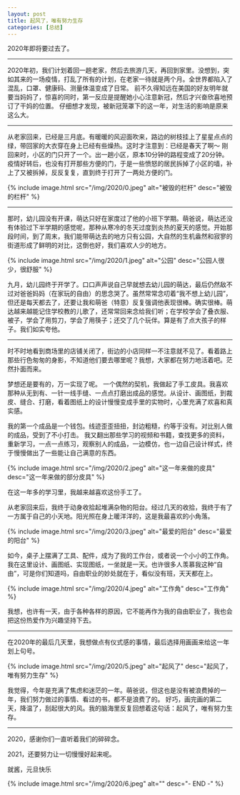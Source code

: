 ```yaml
---
layout: post
title: 起风了，唯有努力生存
categories: [总结]
---
```


2020年即将要过去了。

<!--more-->

---------------------------------------------------------------------

2020年初，我们计划着回一趟老家，然后去旅游几天，再回到家里。没想到，突如其来的一场疫情，打乱了所有的计划，在老家一待就是两个月。全世界都陷入了混乱，口罩、健康码、测量体温变成了日常。
前不久得知远在美国的好友明年就要当妈妈了，惊喜的同时，第一反应是提醒她小心注意新冠，然后才兴奋欣喜地预订了干妈的位置。
仔细想才发现，被新冠笼罩下的这一年，对生活的影响是原来这么大。

---------------------------------------------------------------------

从老家回来，已经是三月底。有暖暖的风迎面吹来，路边的树枝挂上了星星点点的绿，带回家的大衣穿在身上已经有些燥热。这时才注意到：已经是春天了啊～
刚回来时，小区的门只开了一个。出一趟小区，原本10分钟的路程变成了20分钟。疫情好转后，也没有打开那些方便的门，于是一些愤怒的居民拆掉了小区的墙，补上了又被拆掉，反反复复，直到终于打开了一两处方便的门。

{% include image.html src="/img/2020/0.jpeg" alt="被毁的栏杆" desc="被毁的栏杆" %}

---------------------------------------------------------------------

那时，幼儿园没有开课，萌达只好在家度过了他的小班下学期。萌爸说，萌达还没有体验过下半学期的感觉呢，那种从寒冷的冬天过度到炎热的夏天的感觉。开始那段时间，到了周末，我们能带萌达去的地方只有公园，大自然的生机盎然和寂寥的街道形成了鲜明的对比，这倒也好，我们喜欢人少的地方。

{% include image.html src="/img/2020/1.jpeg" alt="公园" desc="公园人很少，很舒服" %}

九月，幼儿园终于开学了。口口声声说自己早就想去幼儿园的萌达，最后仍然敌不过对爸爸妈妈（在家玩的自由）的思念哭了。虽然常常念叨着“我不想上幼儿园”，但还是每天都去了，还要让我和萌爸（特意）反复强调他表现很棒。确实很棒。萌达越来越能记住学校教的儿歌了，还常常回来念给我们听；在学校学会了叠衣服、被子，学会了用剪刀，学会了用筷子；还交了几个玩伴。算是有了点大孩子的样子。我们如实夸他。

---------------------------------------------------------------------

时不时地看到商场里的店铺关闭了，街边的小店同样一不注意就不见了。看着路上那些行色匆匆的身影，不知道他们要去哪里呢？我想，大家都在努力地活着吧。茫然扑面而来。

梦想还是要有的，万一实现了呢。
一个偶然的契机，我做起了手工皮具。我喜欢那种从无到有、一针一线手缝、一点点打磨出成品的感觉。从设计、画图纸，到裁皮、缝合、打磨，看着图纸上的设计慢慢变成手里的实物时，心里充满了欢喜和真实感。

我的第一个成品是一个钱包。线迹歪歪扭扭，封边粗糙，约等于没有。对比别人做的成品，受到了不小打击。
我又翻出那些学习的视频和书籍，查找更多的资料，重新学习，一点一点练习，观察别人的成品，一边模仿，也一边自己设计样式，终于慢慢做出了一些能让自己满意的东西。

{% include image.html src="/img/2020/2.jpeg" alt="这一年来做的皮具" desc="这一年来做的部分皮具" %}

在这一年多的学习里，我越来越喜欢这份手工了。

从老家回来后，我终于动身收拾起堆满杂物的阳台。经过几天的收拾，我终于有了一方属于自己的小天地。阳光照在身上暖洋洋的，这是我最喜欢的小角落。

{% include image.html src="/img/2020/3.jpeg" alt="最爱的阳台" desc="最爱的阳台" %}

如今，桌子上摆满了工具、配件，成为了我的工作台，或者说一个小小的工作角。我在这里设计、画图纸、实现图纸，一坐就是一天。也许很多人羡慕我这种“自由”，可是你们知道吗，自由职业的妙处就在于，看似没有班，天天都在上。

{% include image.html src="/img/2020/4.jpeg" alt="工作角" desc="工作角" %}

我想，也许有一天，由于各种各样的原因，它不能再作为我的自由职业了，我也会把这份热爱作为兴趣坚持下去。

----------------------------------------------------------------------

在2020年的最后几天里，我想做点有仪式感的事情，最后选择用画画来给这一年划上句号。

{% include image.html src="/img/2020/5.jpeg" alt="起风了" desc="起风了，唯有努力生存" %}

我觉得，今年是充满了焦虑和迷茫的一年。萌爸说，但这也是没有被浪费掉的一年，我们努力做过的事情、看过的书，都不是浪费了的。
好巧，画完画的第二天，降温了，刮起很大的风。我的脑海里反复回想着这句话：起风了，唯有努力生存。

----------------------------------------------------------------------

2020，感谢你们一直听着我们的碎碎念。

2021，还要努力让一切慢慢好起来呢。

就酱，元旦快乐

{% include image.html src="/img/2020/6.jpeg" alt="" desc="- END -" %}
